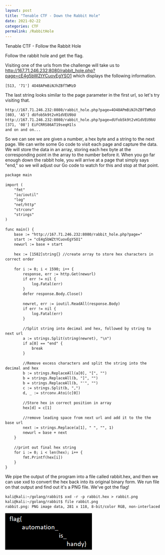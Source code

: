 ```yaml
---
layout: post
title: "Tenable CTF - Down the Rabbit Hole"
date: 2021-02-22
categories: CTF
permalink: /RabbitHole
---
```


Tenable CTF - Follow the Rabbit Hole

Follow the rabbit hole and get the flag.

Visiting one of the urls from the challenge will take us to http://167.71.246.232:8080/rabbit_hole.php?page=cE4g5bWZtYCuovEgYSO1 which displays the following information.

`[513, '71'] 4O48APmBiNJhZBfTWMzD`

The last string looks similar to the page parameter in the first url, so let's try visiting that.
```
http://167.71.246.232:8080/rabbit_hole.php?page=4O48APmBiNJhZBfTWMzD
[803, 'A5'] dUfob5k9t2vH1dVEU9bU
http://167.71.246.232:8080/rabbit_hole.php?page=dUfob5k9t2vH1dVEU9bU
[371, '08'] EiFCRRS86AT19seqH1ls
and on and on...
```
So we can see we are given a number, a hex byte and a string to the next page.  We can write some Go code to visit each page and capture the data. We will store the data in an array, storing each hex byte at the corresponding point in the array to the number before it. When you go far enough down the rabbit hole, you will arrive at a page that simply says "end," so we will adjust our Go code to watch for this and stop at that point. 
```
package main

import (
	"fmt"
	"io/ioutil"
	"log"
	"net/http"
	"strconv"
	"strings"
)

func main() {
	base := "http://167.71.246.232:8080/rabbit_hole.php?page="
	start := "cE4g5bWZtYCuovEgYSO1"
	newurl := base + start

	hex := [1582]string{} //create array to store hex characters in correct order

	for i := 0; i < 1590; i++ {
		response, err := http.Get(newurl)
		if err != nil {
			log.Fatal(err)
		}
		defer response.Body.Close()

		newret, err := ioutil.ReadAll(response.Body)
		if err != nil {
			log.Fatal(err)
		}

		//Split string into decimal and hex, followed by string to next url
		a := strings.Split(string(newret), "\n")
		if a[0] == "end" {
			break
		}

		//Remove excess characters and split the string into the decimal and hex
		b := strings.ReplaceAll(a[0], "[", "")
		b = strings.ReplaceAll(b, "]", "")
		b = strings.ReplaceAll(b, "'", "")
		c := strings.Split(b, ",")
		d, _ := strconv.Atoi(c[0])

		//Store hex in correct position in array
		hex[d] = c[1]

		//remove leading space from next url and add it to the the base url
		next := strings.Replace(a[1], " ", "", 1)
		newurl = base + next
	}

	//print out final hex string
	for i := 0; i < len(hex); i++ {
		fmt.Printf(hex[i])
	}
}
```
We pipe the output of the program into a file called rabbit.hex, and then we can use xxd to convert the hex back into its original binary form.  We run file on that output and find out it's a PNG file.  We've got the flag!
```
kali@kali:~/golang/rabbit$ xxd -r -p rabbit.hex > rabbit.png
kali@kali:~/golang/rabbit$ file rabbit.png
rabbit.png: PNG image data, 281 x 118, 8-bit/color RGB, non-interlaced
```
![Rabbit Hole Flag](/images/rabbit.png)

